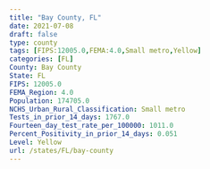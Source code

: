 ```yaml
---
title: "Bay County, FL"
date: 2021-07-08
draft: false
type: county
tags: [FIPS:12005.0,FEMA:4.0,Small metro,Yellow]
categories: [FL]
County: Bay County
State: FL
FIPS: 12005.0
FEMA_Region: 4.0
Population: 174705.0
NCHS_Urban_Rural_Classification: Small metro
Tests_in_prior_14_days: 1767.0
Fourteen_day_test_rate_per_100000: 1011.0
Percent_Positivity_in_prior_14_days: 0.051
Level: Yellow
url: /states/FL/bay-county
---
```



